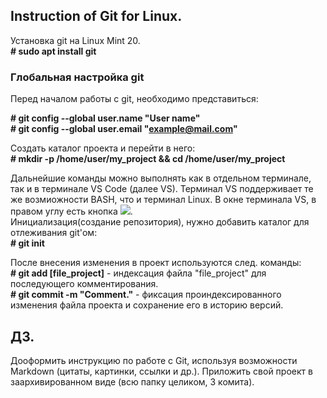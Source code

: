 ## Instruction of Git for Linux.

Установка git на Linux Mint 20.\
 **# sudo apt install git**

### Глобальная настройка git
Перед началом работы с git, необходимо представиться:

**# git config --global user.name "User name"** \
**# git config --global user.email "example@mail.com"**

Создать каталог проекта и перейти в него:\
**# mkdir -p /home/user/my_project && cd /home/user/my_project**

Дальнейшие команды можно выполнять как в отдельном терминале, так и в терминале VS Code (далее VS). Терминал VS поддерживает те же возмиожности BASH, что и терминал Linux. В окне терминала VS, в правом углу  есть кнопка ![](submit_bash.png).\
Инициализация(создание репозитория), нужно добавить каталог для отлеживания git'ом:\
**# git init**

После внесения изменения в проект используются след. команды: <br>
**# git add \[file_project\]** - индексация файла "file_project" для последующего комментирования.\
**# git commit -m "Comment."** - фиксация проиндексированного изменения файла проекта и сохранение его в историю версий.



## ДЗ.

Дооформить инструкцию по работе с Git, используя возможности Markdown (цитаты, картинки, ссылки и др.). Приложить свой проект в заархивированном виде (всю папку целиком, 3 комита).
